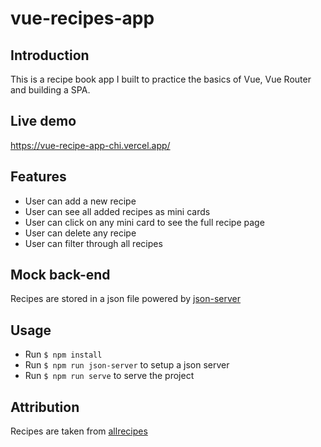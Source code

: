 # vue-recipes-app

## Introduction
This is a recipe book app I built to practice the basics of Vue, Vue Router and building a SPA. 

## Live demo
https://vue-recipe-app-chi.vercel.app/

## Features 
- User can add a new recipe
- User can see all added recipes as mini cards
- User can click on any mini card to see the full recipe page
- User can delete any recipe
- User can filter through all recipes

## Mock back-end
Recipes are stored in a json file powered by [json-server](https://www.npmjs.com/package/json-server)

## Usage

- Run ```$ npm install```
- Run ```$ npm run json-server``` to setup a json server
- Run ```$ npm run serve``` to serve the project

## Attribution

Recipes are taken from [allrecipes](https://www.allrecipes.com/)
